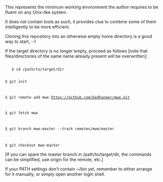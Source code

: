 This represents the minimum working environment the author
requires to be fluent on any Unix-like system.

It does not contain tools as such, it provides clue to combine
some of them intelligently to be more efficient.

Cloning this repository into an otherwise empty home directory
is a good way to start, :-)

If the target directory is no longer empty, proceed as follows
[note that files/directories of the same name already present
*will* be overwritten]:

<code>
   $ cd /path/to/target/dir

   $ git init

   $ git remote add mwe https://github.com/bedhanger/mwe.git

   $ git fetch mwe

   $ git branch mwe-master --track remotes/mwe/master

   $ git checkout mwe-master
</code>

[If you can spare the master branch in /path/to/target/dir, the
commands can be simplified, use origin for the remote, etc.]

If your PATH settings don't contain ~/bin yet, remember to
either arrange for it manually, or simply open another
login shell.
